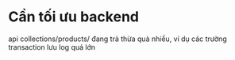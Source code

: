 # Cần tối ưu backend

api collections/products/ đang trả thừa quà nhiều, ví dụ các trường transaction lưu log quá lớn
